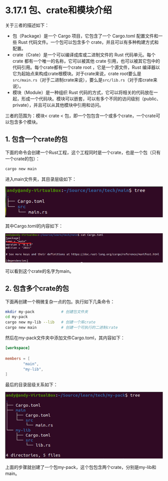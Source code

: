 # 3.17.1 包、crate和模块介绍

关于三者的描述如下：

- 包（Package）是一个 Cargo 项目，它包含了一个 Cargo.toml 配置文件和一些 Rust 代码文件。一个包可以包含多个 crate，并且可以有多种构建方式和配置。
- crate（Crate）是一个可以编译成库或二进制文件的 Rust 代码单元。每个 crate 都有一个唯一的名称，它可以被其他 crate 引用，也可以被其它包中的代码引用。每个crate都有一个crate root ，它是一个源文件，Rust 编译器以它为起始点来构成crate根模块。对于crate来说，crate root要么是`src/main.rs`（对于二进制crate来说），要么是`src/lib.rs`（对于库crate来说）。
- 模块（Module）是一种组织 Rust 代码的方式，它可以将相关的代码放在一起，形成一个代码块。模块可以嵌套，可以有多个不同的访问级别（public、private），并且可以从其他模块中引用和访问。

三者的范围为：模块< crate < 包，即一个包包含一个或多个crate，一个crate可以包含多个模块。

## 1. 包含一个crate的包

下面的命令会创建一个Rust工程，这个工程同时是一个crate，也是一个包（只有一个crate的包）：

```bash
cargo new main
```

进入main文件夹，其目录层级如下：

![注释](.././assets/35.png)

其中Cargo.toml的内容如下：

![注释](.././assets/36.png)

可以看到这个crate的名字为main。

## 2. 包含多个crate的包

下面再创建一个稍微复杂一点的包。执行如下几条命令：

```bash
mkdir my-pack            # 创建包文件夹
cd my-pack
cargo new my-lib --lib   # 创建一个库crate
cargo new main           # 创建一个可执行的二进制crate
```

然后在my-pack文件夹中添加文件Cargo.toml，其内容如下：

```TOML
[workspace]

members = [
        "main",
        "my-lib",
]
```

最后的目录层级关系如下：

![注释](.././assets/37.png)

上面的步骤就创建了一个包my-pack，这个包包含两个crate，分别是my-lib和main。
